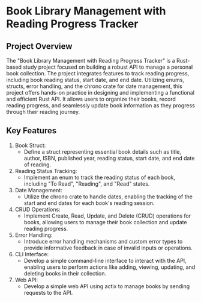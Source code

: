 # Book Library Management with Reading Progress Tracker

## Project Overview

The "Book Library Management with Reading Progress Tracker" is a Rust-based study project focused on building a robust API to manage a personal book collection. The project integrates features to track reading progress, including book reading status, start date, and end date. Utilizing enums, structs, error handling, and the chrono crate for date management, this project offers hands-on practice in designing and implementing a functional and efficient Rust API. It allows users to organize their books, record reading progress, and seamlessly update book information as they progress through their reading journey.

## Key Features

1. Book Struct:
    - Define a struct representing essential book details such as title, author, ISBN, published year, reading status, start date, and end date of reading.
2. Reading Status Tracking:
    - Implement an enum to track the reading status of each book, including "To Read", "Reading", and "Read" states.
3. Date Management:
    - Utilize the chrono crate to handle dates, enabling the tracking of the start and end dates for each book's reading session.
4. CRUD Operations:
    - Implement Create, Read, Update, and Delete (CRUD) operations for books, allowing users to manage their book collection and update reading progress.
5. Error Handling:
    - Introduce error handling mechanisms and custom error types to provide informative feedback in case of invalid inputs or operations.
6. CLI Interface:
    - Develop a simple command-line interface to interact with the API, enabling users to perform actions like adding, viewing, updating, and deleting books in their collection.
7. Web API:
    - Develop a simple web API using actix to manage books by sending requests to the API.

